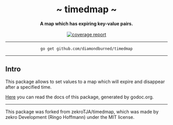 <div align="center">
    <h1>~ timedmap ~</h1>
    <strong>A map which has expiring key-value pairs.</strong><br><br>
    <a href="https://gitlab.com/diamondburned/timedmap/-/commits/master"><img alt="coverage report" src="https://gitlab.com/diamondburned/timedmap/badges/master/coverage.svg" /></a>

<br>
</div>

---

<div align="center">
    <code>go get github.com/diamondburned/timedmap</code>
</div>

---

## Intro

This package allows to set values to a map which will expire and disappear after a specified time.

[Here](https://godoc.org/github.com/diamondburned/timedmap) you can read the docs of this package, generated by godoc.org.

---

This package was forked from zekroTJA/timedmap, which was made by zekro Development (Ringo Hoffmann) under the MIT license.
